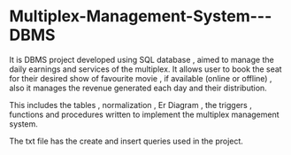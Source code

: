 # Multiplex-Management-System---DBMS

It is DBMS project developed using SQL database , aimed to manage the daily earnings and services of the multiplex. It allows user to book the seat for their desired show of favourite movie , if available (online or offline) , also it manages the revenue generated each day and their distribution.

This includes the tables , normalization , Er Diagram , the triggers , functions and procedures written to implement the multiplex management system.

The txt file has the create and insert queries used in the project.
